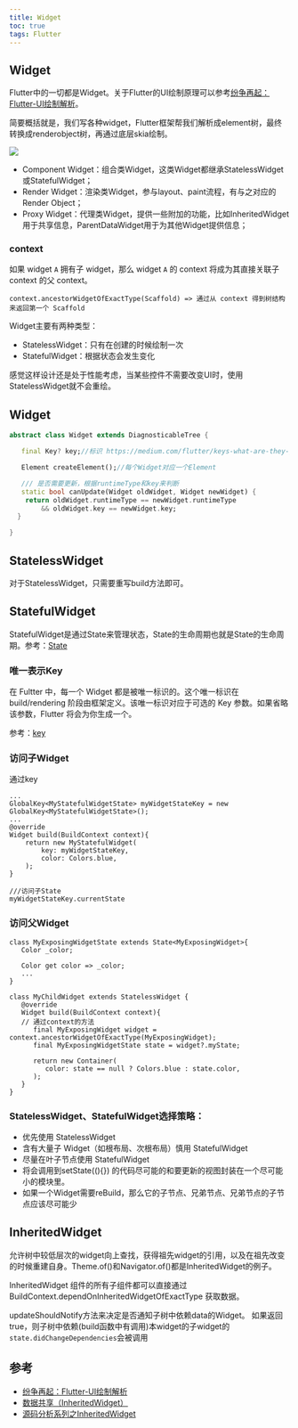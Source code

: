 ```yaml
---
title: Widget
toc: true
tags: Flutter
---
```


## Widget

Flutter中的一切都是Widget。关于Flutter的UI绘制原理可以参考[纷争再起：Flutter-UI绘制解析](https://juejin.cn/post/6844903794627575822)。

简要概括就是，我们写各种widget，Flutter框架帮我们解析成element树，最终转换成renderobject树，再通过底层skia绘制。

![](./widget_1.png)

- Component Widget：组合类Widget，这类Widget都继承StatelessWidget或StatefulWidget；
- Render Widget：渲染类Widget，参与layout、paint流程，有与之对应的Render Object；
- Proxy Widget：代理类Widget，提供一些附加的功能，比如InheritedWidget用于共享信息，ParentDataWidget用于为其他Widget提供信息；


### context

如果 widget `A` 拥有子 widget，那么 widget `A` 的 context 将成为其直接关联子 context 的父 context。

```
context.ancestorWidgetOfExactType(Scaffold) => 通过从 context 得到树结构来返回第一个 Scaffold
```

Widget主要有两种类型：

- StatelessWidget：只有在创建的时候绘制一次
- StatefulWidget：根据状态会发生变化

感觉这样设计还是处于性能考虑，当某些控件不需要改变UI时，使用StatelessWidget就不会重绘。

## Widget

```dart
abstract class Widget extends DiagnosticableTree {

   final Key? key;//标识 https://medium.com/flutter/keys-what-are-they-good-for-13cb51742e7d

   Element createElement();//每个Widget对应一个Element

   /// 是否需要更新，根据runtimeType和key来判断
   static bool canUpdate(Widget oldWidget, Widget newWidget) {
    return oldWidget.runtimeType == newWidget.runtimeType
        && oldWidget.key == newWidget.key;
  }

}
```

## StatelessWidget

对于StatelessWidget，只需要重写build方法即可。

## StatefulWidget

StatefulWidget是通过State来管理状态，State的生命周期也就是State的生命周期。参考：[State](/wiki/Flutter/UI/标准库/widgets/framework/State/)

### 唯一表示Key

在 Fultter 中，每一个 Widget 都是被唯一标识的。这个唯一标识在 build/rendering 阶段由框架定义。该唯一标识对应于可选的 Key 参数。如果省略该参数，Flutter 将会为你生成一个。

参考：[key](/wiki/Flutter/UI/标准库/widgets/framework/Key/)

### 访问子Widget

通过key

```
...
GlobalKey<MyStatefulWidgetState> myWidgetStateKey = new GlobalKey<MyStatefulWidgetState>();
...
@override
Widget build(BuildContext context){
    return new MyStatefulWidget(
        key: myWidgetStateKey,
        color: Colors.blue,
    );
}

///访问子State
myWidgetStateKey.currentState
```

### 访问父Widget

```
class MyExposingWidgetState extends State<MyExposingWidget>{
   Color _color;

   Color get color => _color;
   ...
}

class MyChildWidget extends StatelessWidget {
   @override
   Widget build(BuildContext context){
   // 通过context的方法
      final MyExposingWidget widget = context.ancestorWidgetOfExactType(MyExposingWidget);
      final MyExposingWidgetState state = widget?.myState;

      return new Container(
         color: state == null ? Colors.blue : state.color,
      );
   }
}

```

### StatelessWidget、StatefulWidget选择策略：

* 优先使用 StatelessWidget
* 含有大量子 Widget（如根布局、次根布局）慎用 StatefulWidget
* 尽量在叶子节点使用 StatefulWidget
* 将会调用到setState((){}) 的代码尽可能的和要更新的视图封装在一个尽可能小的模块里。
* 如果一个Widget需要reBuild，那么它的子节点、兄弟节点、兄弟节点的子节点应该尽可能少

## InheritedWidget

允许树中较低层次的widget向上查找，获得祖先widget的引用，以及在祖先改变的时候重建自身。Theme.of()和Navigator.of()都是InheritedWidget的例子。

InheritedWidget 组件的所有子组件都可以直接通过 BuildContext.dependOnInheritedWidgetOfExactType 获取数据。

updateShouldNotify方法来决定是否通知子树中依赖data的Widget。 如果返回true，则子树中依赖(build函数中有调用)本widget的子widget的`state.didChangeDependencies`会被调用



## 参考

- [纷争再起：Flutter-UI绘制解析](https://juejin.cn/post/6844903794627575822)
- [数据共享（InheritedWidget）](https://book.flutterchina.club/chapter7/inherited_widget.html)
- [源码分析系列之InheritedWidget](https://segmentfault.com/a/1190000039030651)
